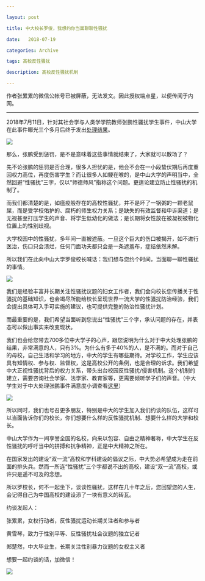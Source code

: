 ```yaml
---

layout: post

title: 中大校长罗俊，我想约你当面聊聊性骚扰

date:   2018-07-19

categories: Archive

tags: 高校反性骚扰

description: 高校反性骚扰机制

---
```


作者张累累的微信公帐号已被屏蔽，无法发文。因此授权端点星，以便传阅于内网。

---

2018年7月11日，针对其社会学与人类学学院教师张鹏性骚扰学生事件，中山大学在此事件曝光三个多月后终于发出[处理结果](http://www.sysu.edu.cn/2012/cn/sysunotice/32717.htm)。

![](https://i.loli.net/2018/07/19/5b506fafe17b6.jpg)

那么，张鹏受到惩罚，是不是意味着这些事情就结束了，大家就可以散场了？

先不论张鹏的惩罚是否合理，很多人担忧的是，他会不会在一小段蛰伏期后再度重回权力高位，再度伤害学生？而让很多人如鲠在喉的，是中山大学的声明当中，全然回避“性骚扰”三字，仅以“师德师风”指称这个问题。更遑论建立防止性骚扰的机制了。

而我们都清楚的是，如瘟疫般存在的高校性骚扰，并不是坏了一锅粥的一颗老鼠屎，而是受学校佑护的、腐朽的师生权力关系；是缺失的有效监督和申诉渠道；是无视甚至打压学生的声音、将学生低幼化的做法；是长期将女性放在被凝视被物化位置上的性别歧视。

大学校园中的性骚扰，多年间一直被遮蔽。一旦这个巨大的伤口被揭开，如不进行医治，伤口只会溃烂，任何门面功夫都只会是一条遮羞布，症结依然未解。

所以我们在此向中山大学罗俊校长喊话：我们想与您约个时间，当面聊一聊性骚扰的事情。

![](https://i.loli.net/2018/07/19/5b506fa11f29d.jpg)

我们是经验丰富并长期关注性骚扰议题的妇女工作者，我们会向校长您传播关于性骚扰的基础知识，也会竭尽所能给校长呈现世界一流大学的性骚扰防治经验，我们会提出具体可入手可实施的建议，也可提供完整的防治性骚扰计划。

而最重要的是，我们希望当面听到您说出“性骚扰”三个字，承认问题的存在，并表态可以做出事实来改变现状。

我们也会给您带去700多位中大学子的心声，跟您说明为什么对于中大处理张鹏的结果，非常满意的人，只有3%。为什么有多于40%的人，是不满的。而对于自己的母校，自己生活和学习的地方，中大的学生有哪些期待。对学校工作，学生应该具有知情权、参与权、监督权，这是高校公开的条例，也是合理的诉求。我们希望中大正视性骚扰背后的权力关系，带头出台校园反性骚扰/侵害机制。这个机制的建立，需要咨询社会学家、法学家、教育家等，更需要倾听学子们的声音。（中大学生对于中大处理张鹏事件满意度小调查看[这里](https://tsai1993.github.io/Terminus/archive/2018/07/11/SYSU-survey-result.html)）

![](https://i.loli.net/2018/07/19/5b506f8703c41.jpg)

所以同时，我们也号召更多朋友，特别是中大的学生加入我们约谈的队伍，这样可以当面告诉你们的校长，你们想要什么样的反性骚扰机制、想要什么样的大学和校长。

中山大学作为一间享誉全国的名校，向来以包容、自由之精神著称，中大学生在反性骚扰的呼吁当中的拼搏和抗争精神，正是中大精神之所在。

在国家发出的建设“双一流”高校和学科建设的倡议之际，中大势必希望成为走在前面的排头兵。然而一所连“性骚扰”三个字都说不出的高校，建设“双一流”高校，或许只是遥不可及的念想。

所以罗校长，何不一起坐下，谈谈性骚扰，这样在几十年之后，您回望您的人生，会记得自己为中国高校的建设添了一块有意义的砖瓦。

约谈发起人：

张累累，女权行动者，反性骚扰运动长期关注者和参与者

黄雪琴，致力于性别平等、反性骚扰社会议题的独立记者

郑楚然，中大毕业生，长期关注性别暴力议题的女权主义者

想要一起约谈的话，加微信！

![](https://i.loli.net/2018/07/19/5b506f85b1b88.jpg)
